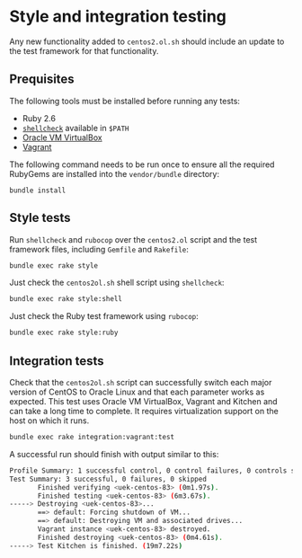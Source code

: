 # Style and integration testing

Any new functionality added to `centos2.ol.sh` should include an update to the
test framework for that functionality.

## Prequisites

The following tools must be installed before running any tests:

* Ruby 2.6
* [`shellcheck`](https://github.com/koalaman/shellcheck) available in `$PATH`
* [Oracle VM VirtualBox](https://www.virtualbox.org)
* [Vagrant](https://www.vagrantup.com)

The following command needs to be run once to ensure all the required RubyGems
are installed into the `vendor/bundle` directory:

```shell
bundle install
```

## Style tests

Run `shellcheck` and `rubocop` over the `centos2.ol` script
and the test framework files, including `Gemfile` and `Rakefile`:

```bash
bundle exec rake style
```

Just check the `centos2ol.sh` shell script using `shellcheck`:

```bash
bundle exec rake style:shell
```

Just check the Ruby test framework using `rubocop`:

```bash
bundle exec rake style:ruby
```

## Integration tests

Check that the `centos2ol.sh` script can successfully switch each major
version of CentOS to Oracle Linux and that each parameter works as expected.
This test uses Oracle VM VirtualBox, Vagrant and Kitchen and can take a long
time to complete. It requires virtualization support on the host on which it
runs.

```bash
bundle exec rake integration:vagrant:test
```

A successful run should finish with output similar to this:

```bash
Profile Summary: 1 successful control, 0 control failures, 0 controls skipped
Test Summary: 3 successful, 0 failures, 0 skipped
       Finished verifying <uek-centos-83> (0m1.97s).
       Finished testing <uek-centos-83> (6m3.67s).
-----> Destroying <uek-centos-83>...
       ==> default: Forcing shutdown of VM...
       ==> default: Destroying VM and associated drives...
       Vagrant instance <uek-centos-83> destroyed.
       Finished destroying <uek-centos-83> (0m4.61s).
-----> Test Kitchen is finished. (19m7.22s)
```
